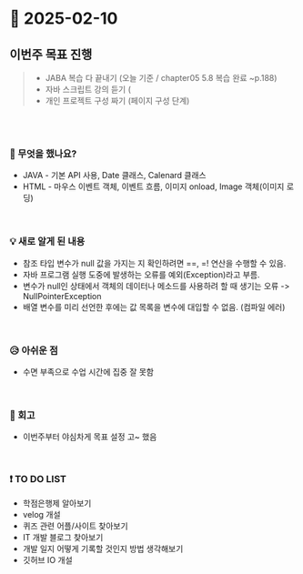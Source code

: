 # 📅 2025-02-10

## 이번주 목표 진행
>- JABA 복습 다 끝내기 (오늘 기준 / chapter05 5.8 복습 완료 ~p.188)
>- 자바 스크립트 강의 듣기 (
>- 개인 프로젝트 구성 짜기 (페이지 구성 단계)

<br><br>

### 👀 무엇을 했나요?
- JAVA - 기본 API 사용, Date 클래스, Calenard 클래스
- HTML - 마우스 이벤트 객체, 이벤트 흐름, 이미지 onload, Image 객체(이미지 로딩)

<br>

### 💡 새로 알게 된 내용
- 참조 타입 변수가 null 값을 가지는 지 확인하려면 ==, =! 연산을 수행할 수 있음.
- 자바 프로그램 실행 도중에 발생하는 오류를 예외(Exception)라고 부름.
- 변수가 null인 상태에서 객체의 데이터나 메소드를 사용하려 할 때 생기는 오류 -> NullPointerException
- 배열 변수를 미리 선언한 후에는 값 목록을 변수에 대입할 수 없음. (컴파일 에러)

<br>

### 😥 아쉬운 점
- 수면 부족으로 수업 시간에 집중 잘 못함

<br>

### 💬 회고
- 이번주부터 야심차게 목표 설정 고~ 했음

<br>

### ❗ TO DO LIST
- 학점은행제 알아보기
- velog 개설 
- 퀴즈 관련 어플/사이트 찾아보기
- IT 개발 블로그 찾아보기
- 개발 일지 어떻게 기록할 것인지 방법 생각해보기
- 깃허브 IO 개설
